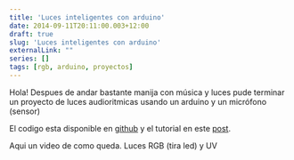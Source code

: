 ```yaml
---
title: 'Luces inteligentes con arduino'
date: 2014-09-11T20:11:00.003+12:00
draft: true
slug: 'Luces inteligentes con arduino'
externalLink: ""
series: []
tags: [rgb, arduino, proyectos]
---
```


Hola! Despues de andar bastante manija con música y luces pude terminar un proyecto de luces audioritmicas usando un arduino y un micrófono (sensor)

El codigo esta disponible en [github](https://github.com/cristian04/lightsArduino) y el tutorial en este [post](https://blog.cristianmarquez.me/2014/02/arduino-controlando-tira-de-led-de.html).

Aqui un video de como queda. Luces RGB (tira led) y UV